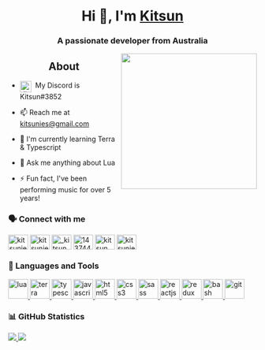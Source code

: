 <h1 align="center">Hi 👋, I'm <a href="https://github.com/kitsunies"><strong>Kitsun</strong></a></h1>
<h3 align="center">A passionate developer from Australia</h3>

<img align="right" width="275px" src="https://i.vgy.me/BascUy.png">

<h2 align="center"> About </h2>

- <img alt="discord" width="23px" align="top" 
src="https://svgshare.com/i/Qdg.svg">&nbsp; My Discord is Kitsun#3852

- 📫 Reach me  at <a href="mailto: kitsunies@gmail.com">kitsunies@gmail.com</a>

- 🔭 I'm currently learning Terra & Typescript

- 💬 Ask me anything about Lua

- ⚡ Fun fact, I've been performing music for over 5 years!

<h3 align="left">🗣️ Connect with me</h3>  
<p align="left">  
<!-- Code Pen -->
<a href="https://codepen.io/kitsunies" target="blank"><img align="center" src="https://cdn.jsdelivr.net/npm/simple-icons@3.0.1/icons/codepen.svg" alt="kitsunies" height="30" width="40" /></a>  
<!-- Dev . -->
<a href="https://dev.to/kitsunies" target="blank"><img align="center" src="https://cdn.jsdelivr.net/npm/simple-icons@3.0.1/icons/dev-dot-to.svg" alt="kitsunies" height="30" width="40" /></a>  
<!-- Twitter -->
<a href="https://twitter.com/_kitsun" target="blank"><img align="center" src="https://cdn.jsdelivr.net/npm/simple-icons@3.0.1/icons/twitter.svg" alt="_kitsun" height="30" width="40" /></a>  
<!-- Stack Overflow -->
<a href="https://stackoverflow.com/users/14374481" target="blank"><img align="center" src="https://cdn.jsdelivr.net/npm/simple-icons@3.0.1/icons/stackoverflow.svg" alt="14374481" height="30" width="40" /></a>  
<!-- Code Sandbox -->
<a href="https://codesandbox.com/kitsun" target="blank"><img align="center" src="https://cdn.jsdelivr.net/npm/simple-icons@3.0.1/icons/codesandbox.svg" alt="kitsun" height="30" width="40" /></a>  
<!-- Code Forces -->
<a href="https://codeforces.com/profile/kitsunies" target="blank"><img align="center" src="https://cdn.jsdelivr.net/npm/simple-icons@3.0.1/icons/codeforces.svg" alt="kitsunies" height="30" width="40" /></a>  
</p>

<h3 align="left">🌱 Languages and Tools</h3>

<!-- Lua -->
<p align="left"> <a href="https://lua.org" target="_blank"> <img src="https://upload.wikimedia.org/wikipedia/commons/thumb/c/cf/Lua-Logo.svg/1200px-Lua-Logo.svg.png" alt="lua" width="40" height="40" /> </a>
<!-- Terra -->
<a href="https://terralang.org" target = "_blank"> <img src="https://i.ibb.co/0DK7C4m/terra.png" alt="terra" width="40" height="40 /> </a>
<!-- TypeScript -->
<a href="https://typescriptlang.org/" target="_blank"> <img src="https://i.ibb.co/N69y82d/Typescript.png" alt="typescript" width="40" height="40/> </a>
<!-- JavaScript -->
<a href="https://developer.mozilla.org/en-US/docs/Web/JavaScript" target="_blank"> <img 
src="https://devicons.github.io/devicon/devicon.git/icons/javascript/javascript-original.svg" alt="javascript" width="40" height="40"/> </a>
<!-- Html5 -->
<a href="https://reactnative.dev/" target="_blank"> <a href="https://www.w3.org/html/" target="_blank"> <img src="https://devicons.github.io/devicon/devicon.git/icons/html5/html5-original-wordmark.svg" alt="html5" width="40" height="40"/> </a> 
<!-- Css3 -->
<a href="https://www.w3schools.com/css/" target="_blank"> <img src="https://devicons.github.io/devicon/devicon.git/icons/css3/css3-original-wordmark.svg" alt="css3" width="40" height="40"/>
</a> 
<!-- Sass -->
<a href="https://sass-lang.com" target="_blank"> <img src="https://devicons.github.io/devicon/devicon.git/icons/sass/sass-original.svg" alt="sass" width="40" height="40"/> </a> 
<!-- React -->
<a href="https://reactjs.org/" target="_blank"> <img src="https://reactnative.dev/img/header_logo.svg" alt="reactjs" width="40" height="40"/> </a> 
<!-- Redux -->
<a href="https://redux.js.org" target="_blank"> <img src="https://devicons.github.io/devicon/devicon.git/icons/redux/redux-original.svg" alt="redux" width="40" height="40"/> </a> 
<!-- Bash -->
<a href="https://www.gnu.org/software/bash/" target="_blank"> <img src="https://www.vectorlogo.zone/logos/gnu_bash/gnu_bash-icon.svg" alt="bash" width="40" height="40"/> </a> 
<!-- Git -->
<a href="https://git-scm.com/" target="_blank"> <img src="https://www.vectorlogo.zone/logos/git-scm/git-scm-icon.svg" alt="git" width="40" height="40"/> </a> 

<h3 align="left">📊 GitHub Statistics</h3>
<a href="https://github.com/kitsunies/kitsunies">
    <img style="display:inline" src="https://github-readme-stats.vercel.app/api?username=kitsunies&show_icons=true&hide_border=true&include_all_commits=true&hide=contribs,issues">
    <img style="display:inline" src="https://github-readme-stats.vercel.app/api/top-langs/?username=kitsunies&layout=compact&hide_border=true">
</a>
